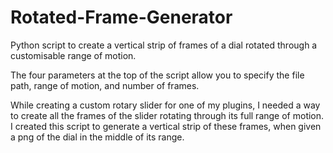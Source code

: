 # Rotated-Frame-Generator
Python script to create a vertical strip of frames of a dial rotated through a customisable range of motion.

The four parameters at the top of the script allow you to specify the file path, range of motion, and number of frames.

While creating a custom rotary slider for one of my plugins, I needed a way to create all the frames of the slider rotating through its full range of motion. I created this script to generate a vertical strip of these frames, when given a png of the dial in the middle of its range.

